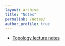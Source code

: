 ```yaml
---
layout: archive
title: "Notes"
permalink: /notes/
author_profile: true
---
```


* [Topology lecture notes](files/topology-lecture-notes.pdf)

